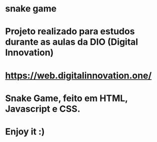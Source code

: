 # snake game 

# Projeto realizado para estudos durante as aulas da DIO (Digital Innovation)
# https://web.digitalinnovation.one/


# Snake Game, feito em HTML, Javascript e CSS.


# Enjoy it :)
